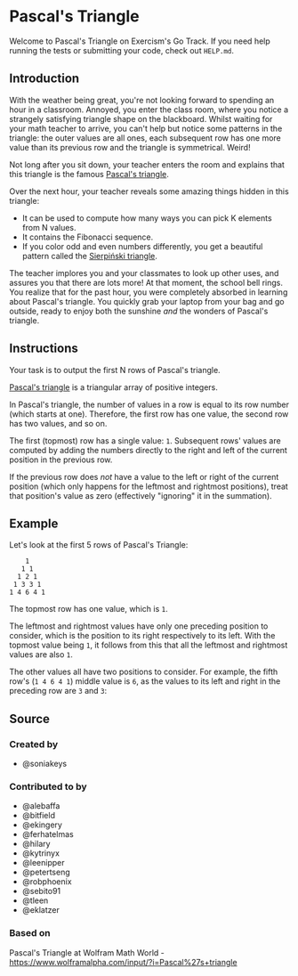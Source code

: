 # Pascal's Triangle

Welcome to Pascal's Triangle on Exercism's Go Track.
If you need help running the tests or submitting your code, check out `HELP.md`.

## Introduction

With the weather being great, you're not looking forward to spending an hour in a classroom.
Annoyed, you enter the class room, where you notice a strangely satisfying triangle shape on the blackboard.
Whilst waiting for your math teacher to arrive, you can't help but notice some patterns in the triangle: the outer values are all ones, each subsequent row has one more value than its previous row and the triangle is symmetrical.
Weird!

Not long after you sit down, your teacher enters the room and explains that this triangle is the famous [Pascal's triangle][wikipedia].

Over the next hour, your teacher reveals some amazing things hidden in this triangle:

- It can be used to compute how many ways you can pick K elements from N values.
- It contains the Fibonacci sequence.
- If you color odd and even numbers differently, you get a beautiful pattern called the [Sierpiński triangle][wikipedia-sierpinski-triangle].

The teacher implores you and your classmates to look up other uses, and assures you that there are lots more!
At that moment, the school bell rings.
You realize that for the past hour, you were completely absorbed in learning about Pascal's triangle.
You quickly grab your laptop from your bag and go outside, ready to enjoy both the sunshine _and_ the wonders of Pascal's triangle.

[wikipedia]: https://en.wikipedia.org/wiki/Pascal%27s_triangle
[wikipedia-sierpinski-triangle]: https://en.wikipedia.org/wiki/Sierpi%C5%84ski_triangle

## Instructions

Your task is to output the first N rows of Pascal's triangle.

[Pascal's triangle][wikipedia] is a triangular array of positive integers.

In Pascal's triangle, the number of values in a row is equal to its row number (which starts at one).
Therefore, the first row has one value, the second row has two values, and so on.

The first (topmost) row has a single value: `1`.
Subsequent rows' values are computed by adding the numbers directly to the right and left of the current position in the previous row.

If the previous row does _not_ have a value to the left or right of the current position (which only happens for the leftmost and rightmost positions), treat that position's value as zero (effectively "ignoring" it in the summation).

## Example

Let's look at the first 5 rows of Pascal's Triangle:

```text
    1
   1 1
  1 2 1
 1 3 3 1
1 4 6 4 1
```

The topmost row has one value, which is `1`.

The leftmost and rightmost values have only one preceding position to consider, which is the position to its right respectively to its left.
With the topmost value being `1`, it follows from this that all the leftmost and rightmost values are also `1`.

The other values all have two positions to consider.
For example, the fifth row's (`1 4 6 4 1`) middle value is `6`, as the values to its left and right in the preceding row are `3` and `3`:

[wikipedia]: https://en.wikipedia.org/wiki/Pascal%27s_triangle

## Source

### Created by

- @soniakeys

### Contributed to by

- @alebaffa
- @bitfield
- @ekingery
- @ferhatelmas
- @hilary
- @kytrinyx
- @leenipper
- @petertseng
- @robphoenix
- @sebito91
- @tleen
- @eklatzer

### Based on

Pascal's Triangle at Wolfram Math World - https://www.wolframalpha.com/input/?i=Pascal%27s+triangle